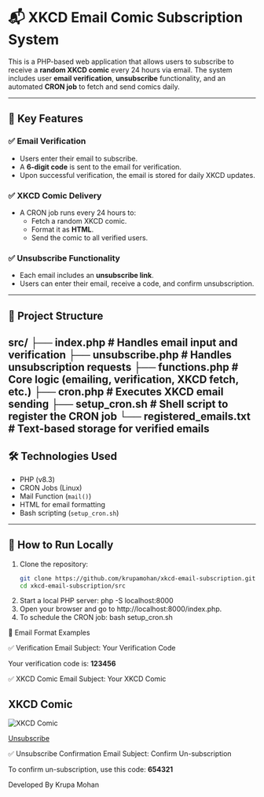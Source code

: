 # 📬 XKCD Email Comic Subscription System

This is a PHP-based web application that allows users to subscribe to receive a **random XKCD comic** every 24 hours via email. The system includes user **email verification**, **unsubscribe** functionality, and an automated **CRON job** to fetch and send comics daily.

---

## 🌟 Key Features

### ✅ Email Verification
- Users enter their email to subscribe.
- A **6-digit code** is sent to the email for verification.
- Upon successful verification, the email is stored for daily XKCD updates.

### ✅ XKCD Comic Delivery
- A CRON job runs every 24 hours to:
  - Fetch a random XKCD comic.
  - Format it as **HTML**.
  - Send the comic to all verified users.

### ✅ Unsubscribe Functionality
- Each email includes an **unsubscribe link**.
- Users can enter their email, receive a code, and confirm unsubscription.

---

## 📁 Project Structure
src/
├── index.php               # Handles email input and verification
├── unsubscribe.php         # Handles unsubscription requests
├── functions.php           # Core logic (emailing, verification, XKCD fetch, etc.)
├── cron.php                # Executes XKCD email sending
├── setup_cron.sh           # Shell script to register the CRON job
└── registered_emails.txt   # Text-based storage for verified emails
---

## 🛠 Technologies Used

- PHP (v8.3)
- CRON Jobs (Linux)
- Mail Function (`mail()`)
- HTML for email formatting
- Bash scripting (`setup_cron.sh`)

---

## 🚀 How to Run Locally

1. Clone the repository:
   ```bash
   git clone https://github.com/krupamohan/xkcd-email-subscription.git
   cd xkcd-email-subscription/src
2.	Start a local PHP server:
    php -S localhost:8000
3.	Open your browser and go to http://localhost:8000/index.php.
4.	To schedule the CRON job:
    bash setup_cron.sh

📩 Email Format Examples

✅ Verification Email
Subject: Your Verification Code
    <p>Your verification code is: <strong>123456</strong></p>

✅ XKCD Comic Email
Subject: Your XKCD Comic
    <h2>XKCD Comic</h2>
    <img src="image_url_here" alt="XKCD Comic">
    <p><a href="#" id="unsubscribe-button">Unsubscribe</a></p>

✅ Unsubscribe Confirmation Email
Subject: Confirm Un-subscription
    <p>To confirm un-subscription, use this code: <strong>654321</strong></p>

Developed By
Krupa Mohan
